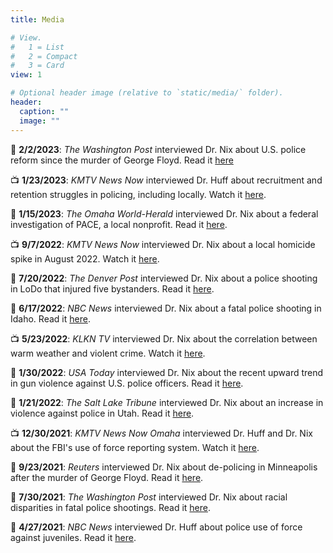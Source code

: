 ```yaml
---
title: Media

# View.
#   1 = List
#   2 = Compact
#   3 = Card
view: 1

# Optional header image (relative to `static/media/` folder).
header:
  caption: ""
  image: ""
---
```


📰 **2/2/2023**: *The Washington Post* interviewed Dr. Nix about U.S. police reform since the murder of George Floyd. Read it [here](https://www.washingtonpost.com/national-security/2023/02/02/memphis-tyre-nichols-police-reform/)

📺 **1/23/2023**: *KMTV News Now* interviewed Dr. Huff about recruitment and retention struggles in policing, including locally. Watch it [here](https://www.3newsnow.com/news/local-news/omaha-police-department-says-its-pulling-out-all-the-stops-this-recruitment-season).

📰 **1/15/2023**: *The Omaha World-Herald* interviewed Dr. Nix about a federal investigation of PACE, a local nonprofit. Read it [here](https://omaha.com/news/local/crime-and-courts/omahas-pace-lpoa-restructure-amid-federalinvestigation/article_668a7a7c-92af-11ed-9d84-9be32a0e7a72.html).

📺 **9/7/2022**: *KMTV News Now* interviewed Dr. Nix about a local homicide spike in August 2022. Watch it [here](https://www.3newsnow.com/news/local-news/the-month-of-august-sees-high-number-of-omaha-homicides-were-killing-ourselves-killing-one-another).

📰 **7/20/2022**: *The Denver Post* interviewed Dr. Nix about a police shooting in LoDo that injured five bystanders. Read it [here](https://www.denverpost.com/2022/07/20/denver-police-shooting-lodo-injuries/).

📰 **6/17/2022**: *NBC News* interviewed Dr. Nix about a fatal police shooting in Idaho. Read it [here](https://www.nbcnews.com/news/us-news/gonna-lose-gun-idaho-deputy-said-minutes-fatally-shooting-man-mental-h-rcna33601).

📺 **5/23/2022**: *KLKN TV* interviewed Dr. Nix about the correlation between warm weather and violent crime. Watch it [here](https://www.klkntv.com/does-warm-weather-lead-to-increase-in-violent-crime/).

📰 **1/30/2022**: *USA Today* interviewed Dr. Nix about the recent upward trend in gun violence against U.S. police officers. Read it [here](https://www.usatoday.com/story/news/nation/2022/01/29/police-attacked-4-us-cities-within-week-amid-violent-crime-spike/9248049002/?gnt-cfr=1).

📰 **1/21/2022**: *The Salt Lake Tribune* interviewed Dr. Nix about an increase in violence against police in Utah. Read it [here](https://www.sltrib.com/news/2022/01/21/utah-broke-record-most/). 

📺 **12/30/2021**: *KMTV News Now Omaha* interviewed Dr. Huff and Dr. Nix about the FBI's use of force reporting system. Watch it [here](https://www.3newsnow.com/news/investigations/nebraska-iowa-have-drastically-different-participation-rates-in-use-of-force-reporting-program).

📰 **9/23/2021**: *Reuters* interviewed Dr. Nix about de-policing in Minneapolis after the murder of George Floyd. Read it [here](https://www.reuters.com/legal/government/after-floyds-killing-minneapolis-police-retreated-data-shows-2021-09-13/).

📰 **7/30/2021**: *The Washington Post* interviewed Dr. Nix about racial disparities in fatal police shootings. Read it [here](https://www.washingtonpost.com/investigations/interactive/2021/police-shootings-since-2015/).

📰 **4/27/2021**: *NBC News* interviewed Dr. Huff about police use of force against juveniles. Read it [here](https://www.nbcnews.com/news/nbcblk/beaten-i-was-adult-police-violence-against-kids-spark-demand-n1265535). 